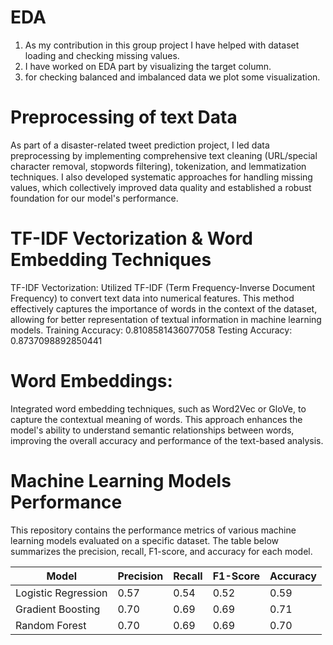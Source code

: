 # EDA 
1. As my contribution in this group project I have helped with dataset loading and checking missing values.
2. I have worked on EDA part by visualizing the target column.
3. for checking balanced and imbalanced data we plot some visualization.

# Preprocessing of text Data
As part of a disaster-related tweet prediction project, I led data preprocessing by implementing comprehensive text cleaning (URL/special character removal, stopwords filtering), tokenization, and lemmatization techniques. I also developed systematic approaches for handling missing values, which collectively improved data quality and established a robust foundation for our model's performance.

# TF-IDF Vectorization & Word Embedding Techniques
TF-IDF Vectorization: Utilized TF-IDF (Term Frequency-Inverse Document Frequency) to convert text data into numerical features. This method effectively captures the importance of words in the context of the dataset, allowing for better representation of textual information in machine learning models.
Training Accuracy: 0.8108581436077058
Testing Accuracy: 0.8737098892850441

# Word Embeddings: 
Integrated word embedding techniques, such as Word2Vec or GloVe, to capture the contextual meaning of words. This approach enhances the model's ability to understand semantic relationships between words, improving the overall accuracy and performance of the text-based analysis.


# Machine Learning Models Performance

This repository contains the performance metrics of various machine learning models evaluated on a specific dataset. The table below summarizes the precision, recall, F1-score, and accuracy for each model.

| **Model**               | **Precision** | **Recall** | **F1-Score** | **Accuracy** |
|-------------------------|---------------|------------|--------------|--------------|
| Logistic Regression     | 0.57          | 0.54       | 0.52         | 0.59         |
| Gradient Boosting       | 0.70          | 0.69       | 0.69         | 0.71         |
| Random Forest           | 0.70          | 0.69       | 0.69         | 0.70         |
